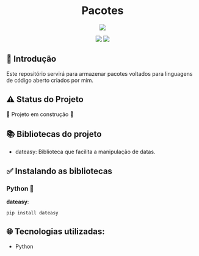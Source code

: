 <h1 align="center"> Pacotes </h1>

<p align="center">
<img src="https://i.imgur.com/12kbK6b.jpg"
</p>
  
 <p align="center">
<img src="https://img.shields.io/badge/status-em%20andamento-green"/>
<img src="https://img.shields.io/badge/desenvolvidos-1-blue"
</p>

## :beginner: Introdução
Este repositório servirá para armazenar pacotes voltados para linguagens de código aberto criados por mim.

## :warning: Status do Projeto
:construction: Projeto em construção :construction:
   
## :books: Bibliotecas do projeto
- dateasy: Biblioteca que facilita a manipulação de datas.

## :white_check_mark: Instalando as bibliotecas

### Python :snake:
**dateasy**:
```
pip install dateasy
```
	 
## :globe_with_meridians: Tecnologias utilizadas:
- Python
